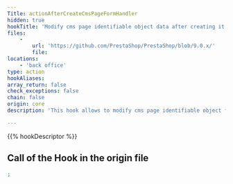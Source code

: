 ```yaml
---
Title: actionAfterCreateCmsPageFormHandler
hidden: true
hookTitle: 'Modify cms page identifiable object data after creating it'
files:
    -
        url: 'https://github.com/PrestaShop/PrestaShop/blob/9.0.x/'
        file: 
locations:
    - 'back office'
type: action
hookAliases: 
array_return: false
check_exceptions: false
chain: false
origin: core
description: 'This hook allows to modify cms page identifiable object forms data after it was created'

---
```


{{% hookDescriptor %}}

## Call of the Hook in the origin file

```php
;
```
